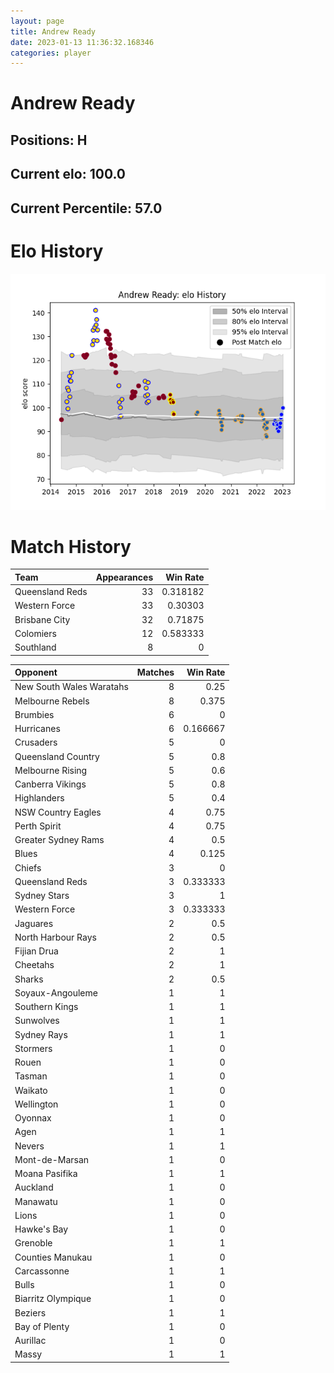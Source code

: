 ```yaml
---  
layout: page  
title: Andrew Ready  
date: 2023-01-13 11:36:32.168346  
categories: player  
---
```

# Andrew Ready

## Positions: H

## Current elo: 100.0

## Current Percentile: 57.0

# Elo History


![elo history](history_AndrewReady.png)
# Match History


| Team            |   Appearances |   Win Rate |
|:----------------|--------------:|-----------:|
| Queensland Reds |            33 |   0.318182 |
| Western Force   |            33 |   0.30303  |
| Brisbane City   |            32 |   0.71875  |
| Colomiers       |            12 |   0.583333 |
| Southland       |             8 |   0        |

| Opponent                 |   Matches |   Win Rate |
|:-------------------------|----------:|-----------:|
| New South Wales Waratahs |         8 |   0.25     |
| Melbourne Rebels         |         8 |   0.375    |
| Brumbies                 |         6 |   0        |
| Hurricanes               |         6 |   0.166667 |
| Crusaders                |         5 |   0        |
| Queensland Country       |         5 |   0.8      |
| Melbourne Rising         |         5 |   0.6      |
| Canberra Vikings         |         5 |   0.8      |
| Highlanders              |         5 |   0.4      |
| NSW Country Eagles       |         4 |   0.75     |
| Perth Spirit             |         4 |   0.75     |
| Greater Sydney Rams      |         4 |   0.5      |
| Blues                    |         4 |   0.125    |
| Chiefs                   |         3 |   0        |
| Queensland Reds          |         3 |   0.333333 |
| Sydney Stars             |         3 |   1        |
| Western Force            |         3 |   0.333333 |
| Jaguares                 |         2 |   0.5      |
| North Harbour Rays       |         2 |   0.5      |
| Fijian Drua              |         2 |   1        |
| Cheetahs                 |         2 |   1        |
| Sharks                   |         2 |   0.5      |
| Soyaux-Angouleme         |         1 |   1        |
| Southern Kings           |         1 |   1        |
| Sunwolves                |         1 |   1        |
| Sydney Rays              |         1 |   1        |
| Stormers                 |         1 |   0        |
| Rouen                    |         1 |   0        |
| Tasman                   |         1 |   0        |
| Waikato                  |         1 |   0        |
| Wellington               |         1 |   0        |
| Oyonnax                  |         1 |   0        |
| Agen                     |         1 |   1        |
| Nevers                   |         1 |   1        |
| Mont-de-Marsan           |         1 |   0        |
| Moana Pasifika           |         1 |   1        |
| Auckland                 |         1 |   0        |
| Manawatu                 |         1 |   0        |
| Lions                    |         1 |   0        |
| Hawke's Bay              |         1 |   0        |
| Grenoble                 |         1 |   1        |
| Counties Manukau         |         1 |   0        |
| Carcassonne              |         1 |   1        |
| Bulls                    |         1 |   0        |
| Biarritz Olympique       |         1 |   0        |
| Beziers                  |         1 |   1        |
| Bay of Plenty            |         1 |   0        |
| Aurillac                 |         1 |   0        |
| Massy                    |         1 |   1        |